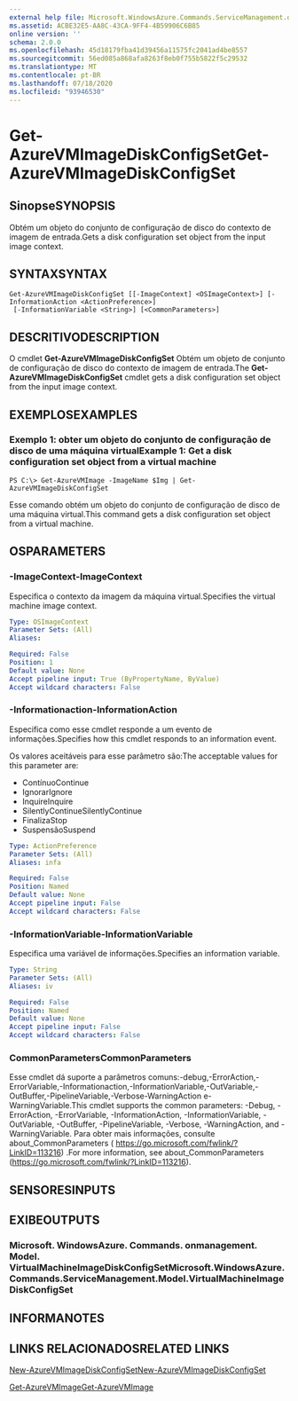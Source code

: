 ```yaml
---
external help file: Microsoft.WindowsAzure.Commands.ServiceManagement.dll-Help.xml
ms.assetid: ACBE32E5-AA8C-43CA-9FF4-4B59906C6B85
online version: ''
schema: 2.0.0
ms.openlocfilehash: 45d18179fba41d39456a11575fc2041ad4be8557
ms.sourcegitcommit: 56ed085a868afa8263f8eb0f755b5822f5c29532
ms.translationtype: MT
ms.contentlocale: pt-BR
ms.lasthandoff: 07/18/2020
ms.locfileid: "93946530"
---
```

# <span data-ttu-id="f5f8a-101">Get-AzureVMImageDiskConfigSet</span><span class="sxs-lookup"><span data-stu-id="f5f8a-101">Get-AzureVMImageDiskConfigSet</span></span>

## <span data-ttu-id="f5f8a-102">Sinopse</span><span class="sxs-lookup"><span data-stu-id="f5f8a-102">SYNOPSIS</span></span>
<span data-ttu-id="f5f8a-103">Obtém um objeto do conjunto de configuração de disco do contexto de imagem de entrada.</span><span class="sxs-lookup"><span data-stu-id="f5f8a-103">Gets a disk configuration set object from the input image context.</span></span>

## <span data-ttu-id="f5f8a-104">SYNTAX</span><span class="sxs-lookup"><span data-stu-id="f5f8a-104">SYNTAX</span></span>

```
Get-AzureVMImageDiskConfigSet [[-ImageContext] <OSImageContext>] [-InformationAction <ActionPreference>]
 [-InformationVariable <String>] [<CommonParameters>]
```

## <span data-ttu-id="f5f8a-105">DESCRITIVO</span><span class="sxs-lookup"><span data-stu-id="f5f8a-105">DESCRIPTION</span></span>
<span data-ttu-id="f5f8a-106">O cmdlet **Get-AzureVMImageDiskConfigSet** Obtém um objeto de conjunto de configuração de disco do contexto de imagem de entrada.</span><span class="sxs-lookup"><span data-stu-id="f5f8a-106">The **Get-AzureVMImageDiskConfigSet** cmdlet gets a disk configuration set object from the input image context.</span></span>

## <span data-ttu-id="f5f8a-107">EXEMPLOS</span><span class="sxs-lookup"><span data-stu-id="f5f8a-107">EXAMPLES</span></span>

### <span data-ttu-id="f5f8a-108">Exemplo 1: obter um objeto do conjunto de configuração de disco de uma máquina virtual</span><span class="sxs-lookup"><span data-stu-id="f5f8a-108">Example 1: Get a disk configuration set object from a virtual machine</span></span>
```
PS C:\> Get-AzureVMImage -ImageName $Img | Get-AzureVMImageDiskConfigSet
```

<span data-ttu-id="f5f8a-109">Esse comando obtém um objeto do conjunto de configuração de disco de uma máquina virtual.</span><span class="sxs-lookup"><span data-stu-id="f5f8a-109">This command gets a disk configuration set object from a virtual machine.</span></span>

## <span data-ttu-id="f5f8a-110">OS</span><span class="sxs-lookup"><span data-stu-id="f5f8a-110">PARAMETERS</span></span>

### <span data-ttu-id="f5f8a-111">-ImageContext</span><span class="sxs-lookup"><span data-stu-id="f5f8a-111">-ImageContext</span></span>
<span data-ttu-id="f5f8a-112">Especifica o contexto da imagem da máquina virtual.</span><span class="sxs-lookup"><span data-stu-id="f5f8a-112">Specifies the virtual machine image context.</span></span>

```yaml
Type: OSImageContext
Parameter Sets: (All)
Aliases: 

Required: False
Position: 1
Default value: None
Accept pipeline input: True (ByPropertyName, ByValue)
Accept wildcard characters: False
```

### <span data-ttu-id="f5f8a-113">-Informationaction</span><span class="sxs-lookup"><span data-stu-id="f5f8a-113">-InformationAction</span></span>
<span data-ttu-id="f5f8a-114">Especifica como esse cmdlet responde a um evento de informações.</span><span class="sxs-lookup"><span data-stu-id="f5f8a-114">Specifies how this cmdlet responds to an information event.</span></span>

<span data-ttu-id="f5f8a-115">Os valores aceitáveis para esse parâmetro são:</span><span class="sxs-lookup"><span data-stu-id="f5f8a-115">The acceptable values for this parameter are:</span></span>

- <span data-ttu-id="f5f8a-116">Contínuo</span><span class="sxs-lookup"><span data-stu-id="f5f8a-116">Continue</span></span>
- <span data-ttu-id="f5f8a-117">Ignorar</span><span class="sxs-lookup"><span data-stu-id="f5f8a-117">Ignore</span></span>
- <span data-ttu-id="f5f8a-118">Inquire</span><span class="sxs-lookup"><span data-stu-id="f5f8a-118">Inquire</span></span>
- <span data-ttu-id="f5f8a-119">SilentlyContinue</span><span class="sxs-lookup"><span data-stu-id="f5f8a-119">SilentlyContinue</span></span>
- <span data-ttu-id="f5f8a-120">Finaliza</span><span class="sxs-lookup"><span data-stu-id="f5f8a-120">Stop</span></span>
- <span data-ttu-id="f5f8a-121">Suspensão</span><span class="sxs-lookup"><span data-stu-id="f5f8a-121">Suspend</span></span>

```yaml
Type: ActionPreference
Parameter Sets: (All)
Aliases: infa

Required: False
Position: Named
Default value: None
Accept pipeline input: False
Accept wildcard characters: False
```

### <span data-ttu-id="f5f8a-122">-InformationVariable</span><span class="sxs-lookup"><span data-stu-id="f5f8a-122">-InformationVariable</span></span>
<span data-ttu-id="f5f8a-123">Especifica uma variável de informações.</span><span class="sxs-lookup"><span data-stu-id="f5f8a-123">Specifies an information variable.</span></span>

```yaml
Type: String
Parameter Sets: (All)
Aliases: iv

Required: False
Position: Named
Default value: None
Accept pipeline input: False
Accept wildcard characters: False
```

### <span data-ttu-id="f5f8a-124">CommonParameters</span><span class="sxs-lookup"><span data-stu-id="f5f8a-124">CommonParameters</span></span>
<span data-ttu-id="f5f8a-125">Esse cmdlet dá suporte a parâmetros comuns:-debug,-ErrorAction,-ErrorVariable,-Informationaction,-InformationVariable,-OutVariable,-OutBuffer,-PipelineVariable,-Verbose-WarningAction e-WarningVariable.</span><span class="sxs-lookup"><span data-stu-id="f5f8a-125">This cmdlet supports the common parameters: -Debug, -ErrorAction, -ErrorVariable, -InformationAction, -InformationVariable, -OutVariable, -OutBuffer, -PipelineVariable, -Verbose, -WarningAction, and -WarningVariable.</span></span> <span data-ttu-id="f5f8a-126">Para obter mais informações, consulte about_CommonParameters ( https://go.microsoft.com/fwlink/?LinkID=113216) .</span><span class="sxs-lookup"><span data-stu-id="f5f8a-126">For more information, see about_CommonParameters (https://go.microsoft.com/fwlink/?LinkID=113216).</span></span>

## <span data-ttu-id="f5f8a-127">SENSORES</span><span class="sxs-lookup"><span data-stu-id="f5f8a-127">INPUTS</span></span>

## <span data-ttu-id="f5f8a-128">EXIBE</span><span class="sxs-lookup"><span data-stu-id="f5f8a-128">OUTPUTS</span></span>

### <span data-ttu-id="f5f8a-129">Microsoft. WindowsAzure. Commands. onmanagement. Model. VirtualMachineImageDiskConfigSet</span><span class="sxs-lookup"><span data-stu-id="f5f8a-129">Microsoft.WindowsAzure.Commands.ServiceManagement.Model.VirtualMachineImageDiskConfigSet</span></span>

## <span data-ttu-id="f5f8a-130">INFORMA</span><span class="sxs-lookup"><span data-stu-id="f5f8a-130">NOTES</span></span>

## <span data-ttu-id="f5f8a-131">LINKS RELACIONADOS</span><span class="sxs-lookup"><span data-stu-id="f5f8a-131">RELATED LINKS</span></span>

[<span data-ttu-id="f5f8a-132">New-AzureVMImageDiskConfigSet</span><span class="sxs-lookup"><span data-stu-id="f5f8a-132">New-AzureVMImageDiskConfigSet</span></span>](./New-AzureVMImageDiskConfigSet.md)

[<span data-ttu-id="f5f8a-133">Get-AzureVMImage</span><span class="sxs-lookup"><span data-stu-id="f5f8a-133">Get-AzureVMImage</span></span>](./Get-AzureVMImage.md)


